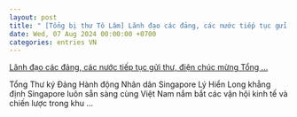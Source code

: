 ```yaml
---
layout: post
title: " [Tổng bị thư Tô Lâm] Lãnh đạo các đảng, các nước tiếp tục gửi thư, điện chúc mừng Tổng ..."
date: Wed, 07 Aug 2024 00:00:00 +0700
categories: entries VN
---
```

[Lãnh đạo các đảng, các nước tiếp tục gửi thư, điện chúc mừng Tổng ...](https://baotintuc.vn/thoi-su/lanh-dao-cac-dang-cac-nuoc-tiep-tuc-gui-thu-dien-chuc-mung-tong-bi-thu-to-lam-20240807181039399.htm)

Tổng Thư ký Đảng Hành động Nhân dân Singapore Lý Hiển Long khẳng định Singapore luôn sẵn sàng cùng Việt Nam nắm bắt các vận hội kinh tế và chiến lược trong khu ...

